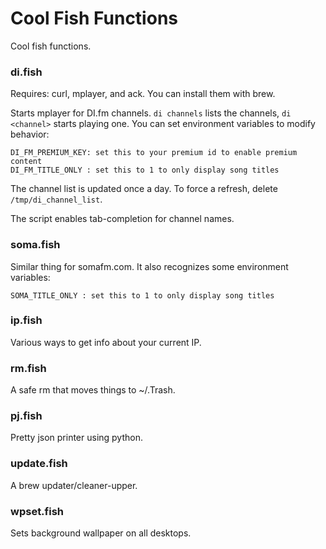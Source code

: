# Cool Fish Functions

Cool fish functions.

### di.fish

Requires: curl, mplayer, and ack. You can install them with brew.

Starts mplayer for DI.fm channels. `di channels` lists the channels, `di <channel>` starts playing one. You
can set environment variables to modify behavior:

```
DI_FM_PREMIUM_KEY: set this to your premium id to enable premium content
DI_FM_TITLE_ONLY : set this to 1 to only display song titles
```

The channel list is updated once a day. To force a refresh, delete `/tmp/di_channel_list`.

The script enables tab-completion for channel names.

### soma.fish

Similar thing for somafm.com. It also recognizes some environment variables:

```
SOMA_TITLE_ONLY : set this to 1 to only display song titles
```

### ip.fish

Various ways to get info about your current IP.

### rm.fish

A safe rm that moves things to ~/.Trash.

### pj.fish

Pretty json printer using python.

### update.fish

A brew updater/cleaner-upper.

### wpset.fish

Sets background wallpaper on all desktops.
